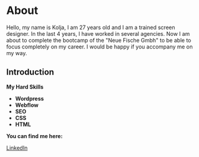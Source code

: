 # About

Hello, my name is Kolja, I am 27 years old and I am a trained screen designer. In the last 4 years, I have worked in several agencies. Now I am about to complete the bootcamp of the "Neue Fische Gmbh" to be able to focus completely on my career. I would be happy if you accompany me on my way.

## Introduction

**My Hard Skills**

- **Wordpress**
- **Webflow**
- **SEO**
- **CSS**
- **HTML**

**You can find me here:**

[LinkedIn](https://www.linkedin.com/in/kolja-woide-2117b4140/)


<!--
**kwoide/kwoide** is a ✨ _special_ ✨ repository because its `README.md` (this file) appears on your GitHub profile.

Here are some ideas to get you started:

- 🔭 I’m currently working on ...
- 🌱 I’m currently learning ...
- 👯 I’m looking to collaborate on ...
- 🤔 I’m looking for help with ...
- 💬 Ask me about ...
- 📫 How to reach me: ...
- 😄 Pronouns: ...
- ⚡ Fun fact: ...
-->
